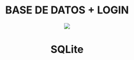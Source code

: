 <div align="center">
<h1 align="center">BASE DE DATOS + LOGIN </h1>
</div>
<div align="center">
<img src="https://w7.pngwing.com/pngs/310/475/png-transparent-database-computer-icons-computer-software-information-database-miscellaneous-angle-information-technology-thumbnail.png">
</div>

<div align="center">
  <h1>SQLite</h1>
</div>

